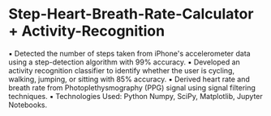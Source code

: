 # Step-Heart-Breath-Rate-Calculator + Activity-Recognition

▪ Detected the number of steps taken from iPhone's accelerometer data using a step-detection algorithm with 99% accuracy.
▪ Developed an activity recognition classifier to identify whether the user is cycling, walking, jumping, or sitting with 85% accuracy.
▪ Derived heart rate and breath rate from Photoplethysmography (PPG) signal using signal filtering techniques.
▪ Technologies Used: Python Numpy, SciPy, Matplotlib, Jupyter Notebooks.
